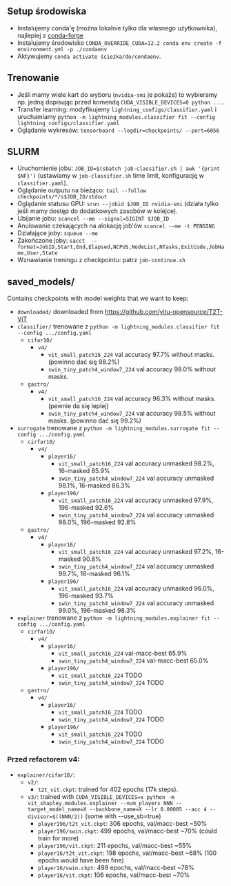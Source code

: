 ## Setup środowiska
* Instalujemy conda'ę (można lokalnie tylko dla własnego użytkownika), najlepiej z [conda-forge](https://conda-forge.org/download/)
* Instalujemy środowisko `CONDA_OVERRIDE_CUDA=12.2 conda env create -f environment.yml -p ./condaenv`
* Aktywujemy `conda activate ścieżka/do/condaenv`.

## Trenowanie
* Jeśli mamy wiele kart do wyboru (`nvidia-smi` je pokaże) to wybieramy np. jedną dopisując przed komendą `CUDA_VISIBLE_DEVICES=0 python ...`.
* Transfer learning: modyfikujemy `lightning_configs/classifier.yaml` i uruchamiamy `python -m lightning_modules.classifier fit --config lightning_configs/classifier.yaml`
* Oglądanie wykresów: `tensorboard --logdir=checkpoints/ --port=6056`

## SLURM
* Uruchomienie jobu: `JOB_ID=$(sbatch job-classifier.sh | awk '{print $NF}')` (ustawiamy w `job-classifier.sh` time limit, konfigurację w `classifier.yaml`).
* Oglądanie outputu na bieżąco: `tail --follow checkpoints/*/s$JOB_ID/stdout`
* Oglądanie statusu GPU: `srun --jobid $JOB_ID nvidia-smi` (działa tylko jeśli mamy dostęp do dodatkowych zasobów w kolejce).
* Ubijanie jobu: `scancel --me --signal=SIGINT $JOB_ID`
* Anulowanie czekających na alokację job'ów `scancel --me -t PENDING`
* Działające joby: `squeue --me`
* Zakończone joby: `sacct  --format=JobID,Start,End,Elapsed,NCPUS,NodeList,NTasks,ExitCode,JobName,User,State`
* Wznawianie treningu z checkpointu: patrz `job-continue.sh`

## saved_models/
Contains checkpoints with model weights that we want to keep:
- `downloaded/` downloaded from https://github.com/yitu-opensource/T2T-ViT
- `classifier/` trenowane z `python -m lightning_modules.classifier fit --config .../config.yaml`
    - `cifar10/`
        - `v4/`
            - `vit_small_patch16_224`        val accuracy 97.7% without masks. (powinno dać się 98.2%)
            - `swin_tiny_patch4_window7_224` val accuracy 98.0% without masks.
    - `gastro/`
        - `v4/`
            - `vit_small_patch16_224`        val accuracy 96.3% without masks. (pewnie da się lepiej)
            - `swin_tiny_patch4_window7_224` val accuracy 98.5% without masks. (powinno dać się 99.2%)
- `surrogate`  trenowane z `python -m lightning_modules.surrogate fit --config .../config.yaml`
    -  `cirfar10/`
        - `v4/`
            - `player16/`
                - `vit_small_patch16_224`         val accuracy unmasked 98.2%, 16-masked 85.9%
                - `swin_tiny_patch4_window7_224`  val accuracy unmasked 98.1%, 16-masked 86.3%
            - `player196/`
                - `vit_small_patch16_224`         val accuracy unmasked 97.9%, 196-masked 92.6%
                - `swin_tiny_patch4_window7_224`  val accuracy unmasked 98.0%, 196-masked 92.8%
    - `gastro/`
        - `v4/`
            - `player16/`
                - `vit_small_patch16_224`         val accuracy unmasked 97.2%, 16-masked 90.8%
                - `swin_tiny_patch4_window7_224`  val accuracy unmasked 99.7%, 16-masked 96.1%
            - `player196/`
                - `vit_small_patch16_224`         val accuracy unmasked 96.0%, 196-masked 93.7%
                - `swin_tiny_patch4_window7_224`  val accuracy unmasked 99.0%, 196-masked 98.3%
- `explainer` trenowane z `python -m lightning_modules.explainer fit --config .../config.yaml`
  -  `cirfar10/`
        - `v4/`
            - `player16/`
                - `vit_small_patch16_224`         val-macc-best 65.9%
                - `swin_tiny_patch4_window7_224`  val-macc-best 65.0%
            - `player196/`
                - `vit_small_patch16_224`         TODO
                - `swin_tiny_patch4_window7_224`  TODO
    - `gastro/`
        - `v4/`
            - `player16/`
                - `vit_small_patch16_224`         TODO
                - `swin_tiny_patch4_window7_224`  TODO
            - `player196/`
                - `vit_small_patch16_224`         TODO
                - `swin_tiny_patch4_window7_224`  TODO



### Przed refactorem v4:

- `explainer/cifar10/`:
    - `v2/`:
        - `t2t_vit.ckpt`: trained for 402 epochs (17k steps).
    - `v3/`:
        trained with `CUDA_VISIBLE_DEVICES=x python -m vit_shapley.modules.explainer --num_players NNN --target_model_name=X --backbone_name=X --lr 0.00005 --acc 4 --divisor=$((NNN/2))`
        (some with --use_sb=true)
        - `player196/t2t_vit.ckpt`: 306 epochs, val/macc-best ~50%
        - `player196/swin.ckpt`:    499 epochs, val/macc-best ~70% (could train for more)
        - `player196/vit.ckpt`:     211 epochs, val/macc-best ~55%
        - `player16/t2t_vit.ckpt`: 198 epochs, val/macc-best ~68% (100 epochs would have been fine)
        - `player16/swin.ckpt`:    499 epochs, val/macc-best ~78%
        - `player16/vit.ckpt`:     106 epochs, val/macc-best ~70%

